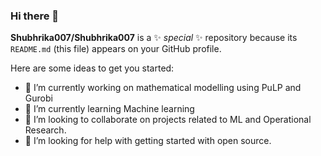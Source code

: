 ### Hi there 👋


**Shubhrika007/Shubhrika007** is a ✨ _special_ ✨ repository because its `README.md` (this file) appears on your GitHub profile.

Here are some ideas to get you started:

- 🔭 I’m currently working on mathematical modelling using PuLP and Gurobi 
- 🌱 I’m currently learning Machine learning 
- 👯 I’m looking to collaborate on projects related to ML and Operational Research.
- 🤔 I’m looking for help with getting started with open source. 
<!--
- 💬 Ask me about ... 
- 📫 How to reach me: ...https://www.linkedin.com/in/shubhrika-ahuja-b9178a146/
- 😄 Pronouns: ...they/them
- ⚡ Fun fact: ...
-->
